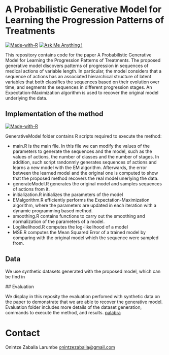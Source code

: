 # A Probabilistic Generative Model for Learning the Progression Patterns of Treatments

[![Made-with-R](https://img.shields.io/badge/Made%20with-R-blue)](/AMRC_Python) [![Ask Me Anything !](https://img.shields.io/badge/Ask%20me-anything-1abc9c.svg)](#support-and-author)
 
This repository contains code for the paper A Probabilistic Generative Model for Learning the Progression Patterns of Treatments. The proposed generative model discovers patterns of progression in sequences of medical actions of variable length. In particular, the model considers that a sequence of actions has an associated hierarchical structure of latent variables that both classifies the sequences based on their evolution over time, and segments the sequences in different progression stages. An Expectation-Maximization algorithm is used to recover the original model underlying the data.

## Implementation of the method

[![Made-with-R](https://img.shields.io/badge/Made%20with-R-blue)](/GenerativeModel)

GenerativeModel folder contains R scripts required to execute the method:

* main.R is the main file. In this file we can modify the values of the parameters to generate the sequences and the model, such as the values of actions, the number of classes and the number of stages. In addition, such script randonmly generates sequences of actions and learns a new model with the EM algorithm. Afterwards, the error between the learned model and the original one is computed to show that the proposed method recovers the real model unerlying the data.
* generateModel.R generates the original model and samples sequences of actions from it.
* initialization.R initializes the parameters of the model
* EMalgorithm.R efficiently performs the Expectation-Maximization algorithm, where the parameters are updated in each iteration with a dynamic programming based method.
* smoothing.R contains functions to carry out the smoothing and normalization of the parameters of a model.
* Loglikelihood.R computes the log-likelihood of a model
* MSE.R computes the Mean Squared Error of a trained model by comparing with the original model which the sequence were sampled from.


## Data

We use synthetic datasets generated with the proposed model, which can be find in

## Evaluation

We display in this reposity the evaluation perfomed with synthetic data on the paper to demonstrate that we are able to recover the generative model. Evaluation folder includes more details of the dataset generation, commands to execute the method, and results. [palabra](/Evaluation)






# Contact
Onintze Zaballa Larumbe
onintzezaballa@gmail.com
